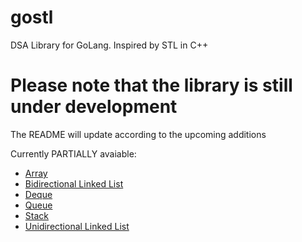 # gostl

DSA Library for GoLang. Inspired by STL in C++

# Please note that the library is still under development

The README will update according to the upcoming additions

Currently PARTIALLY avaiable:
- [Array](https://github.com/Allexsen/gostl/tree/main/ds/array)
- [Bidirectional Linked List](https://github.com/Allexsen/gostl/tree/main/ds/list/bidir-list)
- [Deque](https://github.com/Allexsen/gostl/tree/main/ds/deque)
- [Queue](https://github.com/Allexsen/gostl/tree/main/ds/queue)
- [Stack](https://github.com/Allexsen/gostl/tree/main/ds/stack)
- [Unidirectional Linked List](https://github.com/Allexsen/gostl/tree/main/ds/list/unidir-list)
